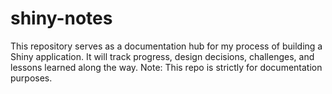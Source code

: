# shiny-notes
This repository serves as a documentation hub for my process of building a Shiny application. It will track progress, design decisions, challenges, and lessons learned along the way. Note: This repo is strictly for documentation purposes.
